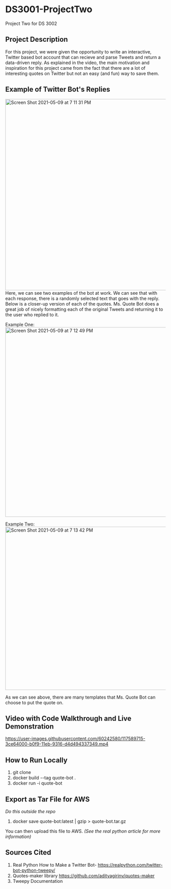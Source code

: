 # DS3001-ProjectTwo
Project Two for DS 3002 


## Project Description
For this project, we were given the opportunity to write an interactive, Twitter based bot account that can recieve and parse Tweets and return a data-driven reply. As explained in the video, the main motivation and inspiration for this project came from the fact that there are a lot of interesting quotes on Twitter but not an easy (and fun) way to save them.

## Example of Twitter Bot's Replies
<img width="601" alt="Screen Shot 2021-05-09 at 7 11 31 PM" src="https://user-images.githubusercontent.com/60242580/117589882-6eabd680-b0fa-11eb-951b-560dfccf0611.png">
Here, we can see two examples of the bot at work. We can see that with each response, there is a randomly selected text that goes with the reply. Below is a closer-up version of each of the quotes. Ms. Quote Bot does a great job of nicely formatting each of the original Tweets and returning it to the user who replied to it.

Example One:
<img width="596" alt="Screen Shot 2021-05-09 at 7 12 49 PM" src="https://user-images.githubusercontent.com/60242580/117589905-9dc24800-b0fa-11eb-8589-3fb77c0c113b.png">

Example Two: 
<img width="513" alt="Screen Shot 2021-05-09 at 7 13 42 PM" src="https://user-images.githubusercontent.com/60242580/117589917-bc284380-b0fa-11eb-8212-d6aef5fb97eb.png">

As we can see above, there are many templates that Ms. Quote Bot can choose to put the quote on.  

## Video with Code Walkthrough and Live Demonstration 
https://user-images.githubusercontent.com/60242580/117589715-3ce64000-b0f9-11eb-9316-d4d494337349.mp4

## How to Run Locally
1. git clone 
2. docker build --tag quote-bot .
3. docker run -i quote-bot

## Export as Tar File for AWS
*Do this outside the repo*
1. docker save quote-bot:latest | gzip > quote-bot.tar.gz

You can then upload this file to AWS. *(See the real python article for more information)* 


## Sources Cited
1. Real Python How to Make a Twitter Bot- https://realpython.com/twitter-bot-python-tweepy/
2. Quotes-maker library https://github.com/adityagirinv/quotes-maker
3. Tweepy Documentation

